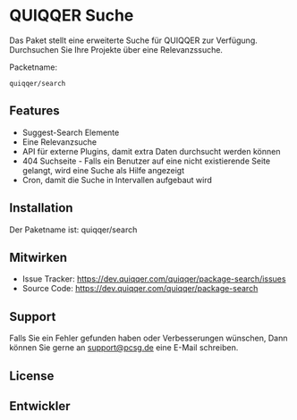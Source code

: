 
QUIQQER Suche
========

Das Paket stellt eine erweiterte Suche für QUIQQER zur Verfügung.
Durchsuchen Sie Ihre Projekte über eine Relevanzssuche.

Packetname:

    quiqqer/search


Features
--------

- Suggest-Search Elemente
- Eine Relevanzsuche
- API für externe Plugins, damit extra Daten durchsucht werden können
- 404 Suchseite - Falls ein Benutzer auf eine nicht existierende Seite gelangt, wird eine Suche als Hilfe angezeigt
- Cron, damit die Suche in Intervallen aufgebaut wird

Installation
------------

Der Paketname ist: quiqqer/search


Mitwirken
----------

- Issue Tracker: https://dev.quiqqer.com/quiqqer/package-search/issues
- Source Code: https://dev.quiqqer.com/quiqqer/package-search


Support
-------

Falls Sie ein Fehler gefunden haben oder Verbesserungen wünschen,
Dann können Sie gerne an support@pcsg.de eine E-Mail schreiben.


License
-------


Entwickler
--------
